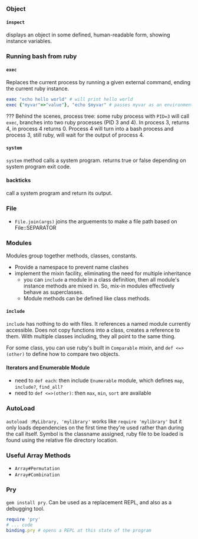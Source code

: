 ### Object
#### `inspect`
displays an object in some defined, human-readable form, showing instance variables.

### Running bash from ruby
#### `exec`
Replaces the current process by running a given external command, ending the current ruby instance.
```ruby
exec "echo hello world" # will print hello world
exec {"myvar"=>"value"}, "echo $myvar" # passes myvar as an environment variable
```

??? Behind the scenes, process tree: some ruby process with `PID=3` will call `exec`, branches into two ruby processes (PID 3 and 4). In process 3, returns 4, in process 4 returns 0. Process 4 will turn into a bash process and process 3, still ruby, will wait for the output of process 4.

#### `system`
`system` method calls a system program. returns true or false depending on system program exit code. 

#### backticks
call a system program and return its output. 

### File
- `File.join(args)` joins the arguements to make a file path based on File::SEPARATOR

### Modules
Modules group together methods, classes, constants.
- Provide a namespace to prevent name clashes
- implement the mixin facility, eliminating the need for multiple inheritance
  - you can `include` a module in a class definition, then all module's instance methods are mixed in. So, mix-in modules effectively behave as superclasses.
  - Module methods can be defined like class methods.

#### `include`
`include` has nothing to do with files. It references a named module currently accessible. Does not copy functions into a class, creates a reference to them. With multiple classes including, they all point to the same thing.

For some class, you can use ruby's built in `Comparable` mixin, and `def <=>(other)` to define how to compare two objects.

#### Iterators and Enumerable Module
- need to `def each`: then include `Enumerable` module, which defines `map`, `include?`, `find_all?`
- need to `def <=>(other)`: then `max`, `min`, `sort` are available

### AutoLoad
`autoload :MyLibrary, 'mylibrary'` works like `require 'mylibrary'` but it only loads dependencies on the first time they're used rather than during the call itself. Symbol is the classname assigned, ruby file to be loaded is found using the relative file directory location.


### Useful Array Methods
- `Array#Permutation`
- `Array#Combination`
 
### Pry
`gem install pry`. Can be used as a replacement REPL, and also as a debugging tool. 
```ruby
require 'pry'
# ... code
binding.pry # opens a REPL at this state of the program
```

